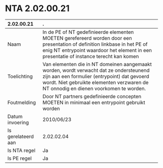 # NTA 2.02.00.21

 2.02.00.21 | . 
 :--- | :--- 
 Naam | In de PE of NT gedefinieerde elementen MOETEN gerefereerd worden door een presentation of definition linkbase in het PE of enig NT entrypoint waardoor het element in een presentatie of instance terecht kan komen 
 Toelichting | Van elementen die in NT domeinen aangemaakt worden, wordt verwacht dat ze ondersteunend zijn aan een formulier (entrypoint) dat gevoerd wordt. Niet gebruikte elementen verzwaren de NT onnodig en dienen voorkomen te worden. 
 Foutmelding | Door NT partners gedefinieerde concepten MOETEN in minimaal een entrypoint gebruikt worden 
 Datum invoering | 2010/06/23 
 Is gerelateerd aan | 2.02.02.04 
 Is NTA regel | Ja 
 Is PE regel | Ja 
